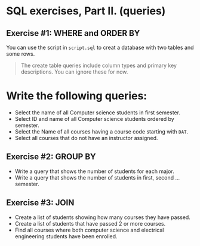 # SQL exercises, Part II. (queries)

## Exercise #1: WHERE and ORDER BY

You can use the script in `script.sql` to creat a database with two tables and some rows.
> The create table queries include column types and primary key descriptions. You can ignore these for now.

# Write the following queries:
- Select the name of all Computer science students in first semester.
- Select ID and name of all Computer science students ordered by semester.
- Select the Name of all courses having a course code starting with `DAT`.
- Select all courses that do not have an instructor assigned.

## Exercise #2: GROUP BY

- Write a query that shows the number of students for each major. 
- Write a query that shows the number of students in first, second ... semester. 

## Exercise #3: JOIN

- Create a list of students showing how many courses they have passed.
- Create a list of students that have passed 2 or more courses.
- Find all courses where both computer science and electrical engineering students have been enrolled.
